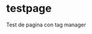 # testpage
Test de pagina con tag manager


<html lang="ES" class="js no-touchevents"> 
  <header>
    <script>
      (function () {
        function getDom(selector) {
          return document.querySelector(selector);
        }

        var div = document.createElement("div");
        document.getElementsByTagName("body")[0].appendChild(div);
        div.outerHTML =
          "<div id='bindbot-container'> <a class='cerrar-movil' href='#'>X</a> <div class='bindbot-button'>   <div id='botDiv' class='bottombutton'>     <span class='botSymbol bounce'>»</span>     <div class='botIcon rubberBand'><span></span></div>     <span class='botDivText'></span>   </div>   <div id='animate' class='icon-pulse'></div> </div> <div id='botDivFrame' class='bottombutton'>   <div style='display: flex; position: relative;'>     <p style='color: white;font-family:boldcitroen !important;font-size:18px;margin:0;padding-top:15px;padding-bottom:15px'>EN QUE TE PUEDO AYUDAR?</p>     <a class='ayuda' href='#'>?</a> <a class='cerrar' href='#'>X</a>     <div id='bloque_ayuda'>       <div class='texto'>         <div class='titulo'>           Comandos disponibles en Cotización y Test Drive         </div>         <div class='indicaciones'>           Usando estos comandos podrás realizar las acciones que se indican,           por ejemplo salir de cotización actual, o volver a la pregunta           anterior y seguir conversando con nosotros.         </div>         <ul class='comandos'>           <li><strong>Regresar</strong>: Regresar a la pregunta anterior.</li>           <li>             <strong>Ayuda</strong>: Muestra el tipo de respuestas que puedes             dar.           </li>           <li>             <strong>Salir</strong>: Salir del formulario sin terminarlo.           </li>           <li>             <strong>Reiniciar</strong>: Empezar de nuevo a llenar el             formulario. (Con los valores predeterminados con anterioridad).           </li>           <li>             <strong>Estado</strong>: Muestra el progreso en el llenado de la             forma hasta ahora.           </li>         </ul>       </div>     </div>     <span class='btn-close'> <span></span> </span>   </div>      <iframe     id='frmWebChat'     class='botFrame'     frameborder='0'     src='https://citroenchatbot.azurewebsites.net'   ></iframe> </div></div>"

        var optionbutton = "bottom";

        // para no usar animacion ingresar 'none'
        var animationPulse = "icon";

        getDom("#botDiv").classList.add(optionbutton + "button");
        getDom("#botDivFrame").classList.add(optionbutton + "button");
        getDom("#animate").classList.add(animationPulse + "-pulse");

        if (botDivFrame.classList.value == "iconbutton") {
          getDom("#botDiv").classList.add("pulse");
        } else if (botDivFrame.classList.value == "bottombutton") {
          getDom(".botIcon").classList.add("rubberBand");
        }

        document.querySelector("body ").addEventListener("click", function (e) {
          e.target.matches = e.target.matches || e.target.msMatchesSelector;
          if (
            e.target.matches("#bindbot-container #botDiv") ||
            e.target.matches("#bindbot-container .botDivText") ||
            e.target.matches(".botSymbol") ||
            e.target.matches("#bindbot-container .btn-close") ||
            e.target.matches(".btn-close span") ||
            e.target.matches("#bindbot-container .botIcon span")
          ) {
            var botDiv = document.querySelector("#botDiv");
            var botDivFrame = document.querySelector("#botDivFrame");

            //Tamaño normal
            if (window.screen.width > 100) {
              // ======================  PANEL SLIDE CONTROL  =====================
              if (botDivFrame.style.height == "560px") {
                // ==========================  SLIDE DOWN  =========================
                getDom("#botDivFrame").classList.remove("slideUp");
                getDom("#botDivFrame").classList.add("slideDown");

                setTimeout(function () {
                  getDom("#botDivFrame").style.height = "0px";
                }, 0);

                setTimeout(function () {
                  getDom(".bindbot-button").style.display = "block";
                  getDom(".bindbot-button").classList.add("fadeIn");
                }, 0);
              } else {
                // ===========================  SLIDE UP  ==========================
                getDom(".bindbot-button").style.display = "none";

                getDom("#botDivFrame").classList.remove("slideDown");
                getDom("#botDivFrame").classList.add("slideUp");

                setTimeout(function () {
                  getDom("#botDivFrame").style.height = "560px";
                }, 0);
              }
            }
            //Mobile
            // =============  A PARTIR DE AQUI NO SE HA MODIFICADO  =============
            else {
              if (botDivFrame.classList.contains(optionbutton + "button")) {
                if (botDivFrame.style.height == "100%") {
                  // ==========================  SLIDE DOWN  =========================
                  getDom("#botDivFrame").classList.remove("slideUp");
                  getDom("#botDivFrame").classList.add("slideDown");

                  setTimeout(function () {
                    getDom("#botDivFrame").style.height = "0px";
                  }, 0);

                  setTimeout(function () {
                    getDom(".bindbot-button").style.display = "block";
                    getDom(".bindbot-button").classList.add("fadeIn");
                  }, 0);
                } else {
                  // ===========================  SLIDE UP  ==========================
                  getDom(".bindbot-button").style.display = "none";
                  getDom("#botDivFrame").classList.remove("slideDown");
                  getDom("#botDivFrame").classList.add("slideUp");

                  setTimeout(function () {
                    getDom("#botDivFrame").style.height = "560px";
                  }, 0);
                }
              }
            }
          }
        });
        /*AYUDA*/
        document
          .querySelector(".ayuda")
          .addEventListener("click", function (e) {
            //fadeIn(getDom('#bloque_ayuda'));
            //fadeIn(getDom('.cerrar'));
            //fadeOut(getDom('.ayuda'));

            var cerrar = getDom(".cerrar");
            if (window.getComputedStyle(cerrar).display === "none") {
              cerrar.style.display = "block";
            }
            var bloque_ayuda = getDom("#bloque_ayuda");
            if (window.getComputedStyle(bloque_ayuda).display === "none") {
              bloque_ayuda.style.display = "block";
            }
            var ayuda = getDom(".ayuda");
            if (window.getComputedStyle(ayuda).display === "block") {
              ayuda.style.display = "none";
            }

            //FIN PROBAR.
          });
        document
          .querySelector(".cerrar")
          .addEventListener("click", function (e) {
            //fadeOut(getDom('#bloque_ayuda'));
            //fadeOut(getDom('.cerrar'));
            //fadeIn(getDom('.ayuda'));

            //TODO: PROBAR SI FUNCIONA
            var cerrar = getDom(".cerrar");
            if (window.getComputedStyle(cerrar).display === "block") {
              cerrar.style.display = "none";
            }
            var bloque_ayuda = getDom("#bloque_ayuda");
            if (window.getComputedStyle(bloque_ayuda).display === "block") {
              bloque_ayuda.style.display = "none";
            }

            var ayuda = getDom(".ayuda");
            if (window.getComputedStyle(ayuda).display === "none") {
              ayuda.style.display = "block";
            }
            //FIN PROBAR.
          });

        function fadeOut(element) {
          var op = 1; // initial opacity

          var timer = setInterval(function () {
            if (op <= 0.1) {
              clearInterval(timer);
              element.style.display = "none";
            }
            element.style.opacity = op;
            element.style.filter = "alpha(opacity=" + op * 100 + ")";
            op -= op * 0.1;
          }, 50);
        }

        function fadeIn(element) {
          var op = 0.1; // initial opacity
          element.style.display = "block";
          var timer = setInterval(function () {
            if (op >= 1) {
              clearInterval(timer);
            }
            element.style.opacity = op;
            element.style.filter = "alpha(opacity=" + op * 100 + ")";
            op += op * 0.1;
          }, 10);
        }
        /*FIN AYUDA*/
      })();
    </script>
  </header>
</html>

<style>

@font-face {
  font-family: boldcitroen;
  src: url(https://media.citroen.cl/design/rel_6.28/frontend/assets_part/fonts/citroen_bold.ttf);
}

  a.cerrar-movil {
    display: none;
  }

  #botDiv.bottombutton .botSymbol {
    display: none;
  }

  #animate.icon-pulse {
    display: none;
    width: 80px;
    height: 80px;
    background: #ffffff;
    position: fixed;
    bottom: 48px;
    right: 42px;
    border-radius: 52px;
    border: solid 3px #455d9a;
    animation: pulse-opacity 0.7s ease infinite;
    z-index: 1004;
  }

  #botDiv.bottombutton .botIcon {
    height: 80px;
    width: 240px;
    background-color: none;
    border-radius: 0;
    padding: 0px;
    z-index: 1;
  }

  #botDiv.bottombutton .botIcon span {
    background: url(./logochatbotactua.gif);
    display: block;
    height: 100%;
    width: 100%;
    background-size: cover;
    background-repeat: no-repeat;
    margin: auto;
    margin-top: 0;
    margin-right: 8px;
    border-radius: 0;
  }

  #botDivFrame.iconbutton,
  #botDivFrame.bottombutton {
    height: 0;
    position: fixed;
    bottom: 15px;
    right: 42px;
    z-index: 1000;
    overflow: hidden;
    min-width: 340px;
    z-index: 999999;
  }

  #botDivFrame.slideUp {
    background-color: black;
    padding-right: 10px;
    padding-left: 10px;
    padding-bottom: 0px;
  }

  #bloque_ayuda {
    position: absolute;
    width: 100%;
    height: 450px;
    margin: 42px 0 0 0;
    background: #ffffff;
    -webkit-border-radius: 6px;
    -moz-border-radius: 6px;
    border-radius: 0px;
    padding: 20px;
    box-sizing: border-box;
    display: none;
    overflow-y: scroll;
  }

  #bloque_ayuda .texto {
    width: 100%;
  }

  #bloque_ayuda .texto .titulo {
    color: #6c7a8a;
    font-family: "Open Sans", sans-serif;
    font-size: 14px;
  }

  #bloque_ayuda .texto .indicaciones {
    color: #ffffff;
    font-family: "Open Sans", sans-serif;
    font-size: 13px;
    padding: 10px;
    background: #eb6428;
    margin: 10px 0 0 0;
  }

  #bloque_ayuda .texto ul.comandos {
    color: #6c7a8a;
    font-family: "Open Sans", sans-serif;
    font-size: 13px;
    margin: 10px 0 0 15px;
    float: left;
    clear: both;
    padding: 0;
  }

  #bloque_ayuda .texto ul.comandos li {
    margin: 0 0 10px 0;
  }

  #bloque_ayuda strong {
    font-weight: 700;
  }

  a.ayuda,
  a.cerrar {
    position: absolute;
    top: 9px;
    right: 53px;
    display: block;
    cursor: pointer;
    z-index: 17;
    font-family: "HyundaiSansHead-Regular", sans-serif;
    font-size: 12px;
    color: #fff;
    border: solid 1px #fff;
    padding: 6px 9px;
    text-decoration: none;
  }

  a.cerrar {
    display: none;
    border-color: #ffffff;
  }
  a.ayuda:hover {
    background: #000;
    border-color: #eb6428;
    text-decoration: none;
    color: #eb6428;
  }
  #botDivFrame .btn-close {
    position: absolute;
    top: 5px;
    right: 5px;
    display: block;
    width: 39px;
    height: 39px;
    cursor: pointer;
    z-index: 17;
  }

  #botDivFrame .btn-close span {
    background: #ffffff;
    display: block;
    width: 15px;
    height: 2px;
    margin-top: 18px;
    margin-left: 10px;
  }

  #botDivFrame #frmWebChat {
    width: 400px;
    height: 500px;
    background-color: white;
    padding-right: 10px;
  }

  #frmWebChat body {
      margin: 0!important;
  }

  @media only screen and (min-width: 480px) {
    #botDiv.bottombutton {
      position: fixed;
      right: 42px;
      bottom: 48px;
      z-index: 1005;
      cursor: pointer;
    }

    #botDiv {
      font-family: "HyundaiSansHead-Regular", Sans-Serif;
    }

    #botDiv.bottombutton .botDivText {
      display: inline-block;
      width: 260px;
      height: 30px;
      position: absolute;
      right: 82px;
      bottom: 21px;
      z-index: 9;
      background-size: cover;
      color: #fff;
      overflow: hidden;
      border-radius: 0;
      text-align: center;
      cursor: pointer;
      background: url(globo-texto.gif);
      display: none;
    }
  }
</style>

</body>
</html>


